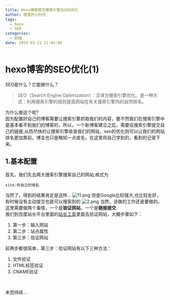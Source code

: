 ```yaml
---
title: Hexo博客提交搜索引擎及SEO优化
author: 惬意的小时光
tags:
  - hexo
  - SEO
categories:
  - 前端
date: 2019-03-21 21:44:00
---
```


#  hexo博客的SEO优化(1)
SEO是什么？它能做什么？<br>
>SEO（Search Engine Optimization）：汉译为搜索引擎优化。是一种方式：利用搜索引擎的规则提高网站在有关搜索引擎内的自然排名。

为什么做这个呢?<br>因为配置好自己的博客需要让搜索引擎抓取我们的内容，要不然我们在搜索引擎中是基本看不到我们的博客的，所以，一个新博客建立之后，需要往搜索引擎提交自己的链接,从而尽快的让搜索引擎收录我们的网站，seo的优化则可以让我们的网站排名更加靠前。博主也只是略知一点皮毛，在这里将自己学到的，看到的记录下来。
##  1.基本配置
首先，我们先去两大搜索引擎搜索自己的网站,格式为<br>
```
site:你自己的域名
```
当然了，得到的结果肯定是这样...
![11.png](https://i.loli.net/2019/03/21/5c939c3350780.png)
但是Google比较强大,也比较友好，有时候没有主动提交也是可以搜索到的
![2.png](https://i.loli.net/2019/03/21/5c939cbee238c.png)
当然，该做的工作还是要做的。
这里需要做两个事情，一个是**验证网站**，一个是**链接提交**.<br>
我们到百度站长平台里面的[站长工具](https://ziyuan.baidu.com)里面去验证网站，大概步骤如下： 
1. 第一步：输入网站 
2. 第二步：站点属性 
3. 第三步：验证网站

前两步都很简单，第三步：验证网站有以下三种方法： 
1. 文件验证 
2. HTML标签验证 
3. CNAME验证
<br>


未完待续...
